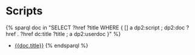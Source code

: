 ---
---
# Scripts

{% sparql doc in "SELECT ?href ?title WHERE { [] a dp2:script ; dp2:doc ?href . ?href dc:title ?title ; a dp2:userdoc }" %}
* [{{doc.title}}]({{doc.href}})
{% endsparql %}
